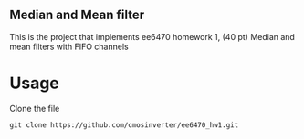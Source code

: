 ## Median and Mean filter

This is the project that implements ee6470 homework 1, (40 pt) Median and mean filters with FIFO channels

# Usage
Clone the file
```console
git clone https://github.com/cmosinverter/ee6470_hw1.git
```
